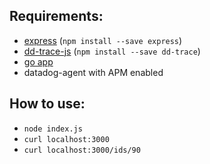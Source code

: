 ## Requirements:

* [express](https://expressjs.com/) (`npm install --save express`)
* [dd-trace-js](https://github.com/DataDog/dd-trace-js) (`npm install --save dd-trace`)
* [go app](https://github.com/dixonscottr/test-web)
* datadog-agent with APM enabled

## How to use:

* `node index.js`
* `curl localhost:3000`
* `curl localhost:3000/ids/90`
